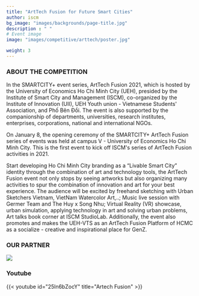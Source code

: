 ```yaml
---
title: "ArtTech Fusion for Future Smart Cities"
author: iscm
bg_image: "images/backgrounds/page-title.jpg"
description : " "
# Event image
image: "images/competitive/arttech/poster.jpg"

weight: 3
---
```

<!-- ![](/images/competitive/arttech/poster.jpg) -->
### ABOUT THE COMPETITION
In the SMARTCITY+ event series, ArtTech Fusion 2021, which is hosted by the University of Economics Ho Chi Minh City (UEH), presided by the Institute of Smart City and Management (ISCM), co-organized by the Institute of Innovation (UII), UEH Youth union - Vietnamese Students' Association, and Phố Bên Đồi. The event is also supported by the companionship of departments, universities, research institutes, enterprises, corporations, national and international NGOs.

On January 8, the opening ceremony of the SMARTCITY+ ArtTech Fusion series of events was held at campus V - University of Economics Ho Chi Minh City. This is the first event to kick off ISCM's series of ArtTech Fusion activities in 2021.  

Start developing Ho Chi Minh City branding as a “Livable Smart City” identity through the combination of art and technology tools, the ArtTech Fusion event not only stops by seeing artworks but also organizing many activities to spur the combination of innovation and art for your best experience. The audience will be excited by freehand sketching with Urban Sketchers Vietnam, VietNam Watercolor Art,..; Music live session with Germer Team and The Huy x Song Nhu; Virtual Reality (VR) showcase, urban simulation, applying technology in art and solving urban problems, Art talks book corner at ISCM StudioLab. Additionally, the event also promotes and makes the UEH-VTS as an ArtTech Fusion Platform of HCMC as a socialize - creative and inspirational place for GenZ.

### OUR PARTNER
![](/images/competitive/arttech/partner.jpg)

### Youtube
{{< youtube id="25ln6bZocY" title="Artech Fusion" >}}
